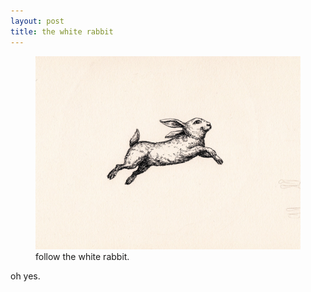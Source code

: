 ```yaml
---
layout: post
title: the white rabbit
---
```


<figure class="image"><img src="https://raw.githubusercontent.com/nathanielloveland/nathanielloveland.github.io/master/images/blog-images/follow%20the%20white%20rabbit.jpg" alt="the white rabbit"><figcaption>follow the white rabbit.</figcaption></figure>

oh yes.

